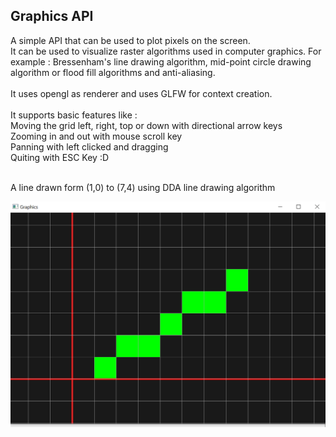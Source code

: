 ## Graphics API

A simple API that can be used to plot pixels on the screen. <br>
It can be used to visualize raster algorithms used in computer graphics. For example : Bressenham's line drawing algorithm, mid-point circle drawing algorithm or flood fill algorithms and anti-aliasing. <br>
<br>
It uses opengl as renderer and uses GLFW for context creation. <br>
<br>
It supports basic features like : <br>
Moving the grid left, right, top or down with directional arrow keys <br>
Zooming in and out with mouse scroll key <br>
Panning with left clicked and dragging <br>
Quiting with ESC Key :D <br><br>

A line drawn form (1,0) to (7,4) using DDA line drawing algorithm <br>

<p algin="center">
	<img src="./includes/line_draw.png">
</p>
<br>
